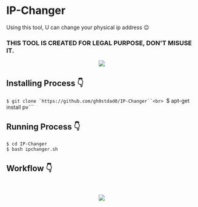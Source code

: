 # IP-Changer
Using this tool, U can change your physical ip address 😉
### THIS TOOL IS CREATED FOR LEGAL PURPOSE, DON'T MISUSE IT.
<p align="center">
  <img src="Ipchanger.png">
</p>

## Installing Process 👇
```$ git clone `https://github.com/gh0stdad0/IP-Changer``<br>
```$ apt-get install pv```<br>
## Running Process 👇
```$ cd IP-Changer```<br>
```$ bash ipchanger.sh```<br>

## Workflow 👇
<br>
<p align="center">
  <img src="IPchanger.png.png">
</p>
